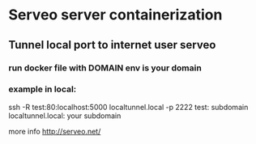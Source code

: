 # Serveo server containerization
## Tunnel local port to internet user serveo
### run docker file with DOMAIN env is your domain
### example in local: 
ssh -R test:80:localhost:5000 localtunnel.local -p 2222
test: subdomain
localtunnel.local: your subdomain

more info
http://serveo.net/
